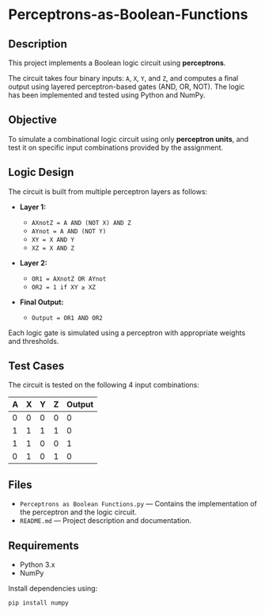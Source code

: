 # Perceptrons-as-Boolean-Functions

## Description

This project implements a Boolean logic circuit using **perceptrons**.

The circuit takes four binary inputs: `A`, `X`, `Y`, and `Z`, and computes a final output using layered perceptron-based gates (AND, OR, NOT). The logic has been implemented and tested using Python and NumPy.

## Objective

To simulate a combinational logic circuit using only **perceptron units**, and test it on specific input combinations provided by the assignment.

## Logic Design

The circuit is built from multiple perceptron layers as follows:

- **Layer 1:**
  - `AXnotZ = A AND (NOT X) AND Z`
  - `AYnot = A AND (NOT Y)`
  - `XY = X AND Y`
  - `XZ = X AND Z`

- **Layer 2:**
  - `OR1 = AXnotZ OR AYnot`
  - `OR2 = 1 if XY ≥ XZ`

- **Final Output:**
  - `Output = OR1 AND OR2`

Each logic gate is simulated using a perceptron with appropriate weights and thresholds.

## Test Cases

The circuit is tested on the following 4 input combinations:

| A | X | Y | Z | Output |
|---|---|---|---|--------|
| 0 | 0 | 0 | 0 |   0    |
| 1 | 1 | 1 | 1 |   0    |
| 1 | 1 | 0 | 0 |   1    |
| 0 | 1 | 0 | 1 |   0    |

## Files

- `Perceptrons as Boolean Functions.py` — Contains the implementation of the perceptron and the logic circuit.
- `README.md` — Project description and documentation.

## Requirements

- Python 3.x
- NumPy

Install dependencies using:

```bash
pip install numpy
